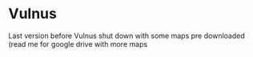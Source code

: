# Vulnus
Last version before Vulnus shut down with some maps pre downloaded (read me for google drive with more maps
